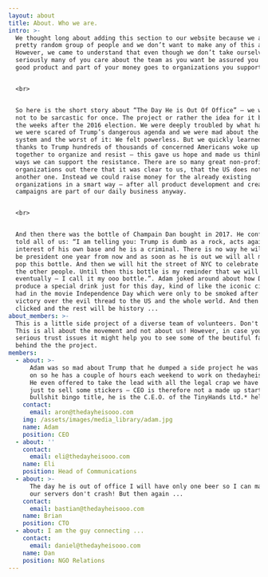 ```yaml
---
layout: about
title: About. Who we are.
intro: >-
  We thought long about adding this section to our website because we are just a
  pretty random group of people and we don’t want to make any of this about us.
  However, we came to understand that even though we don’t take ourselves very
  seriously many of you care about the team as you want be assured you get a
  good product and part of your money goes to organizations you support. 


  <br>


  So here is the short story about “The Day He is Out Of Office” – we will try
  not to be sarcastic for once. The project or rather the idea for it began in
  the weeks after the 2016 election. We were deeply troubled by what happened,
  we were scared of Trump’s dangerous agenda and we were mad about the rigged
  system and the worst of it: We felt powerless. But we quickly learned that
  thanks to Trump hundreds of thousands of concerned Americans woke up and came
  together to organize and resist – this gave us hope and made us think about
  ways we can support the resistance. There are so many great non-profit
  organizations out there that it was clear to us, that the US does not need
  another one. Instead we could raise money for the already existing
  organizations in a smart way – after all product development and creating
  campaigns are part of our daily business anyway. 


  <br>


  And then there was the bottle of Champain Dan bought in 2017. He confidently
  told all of us: “I am telling you: Trump is dumb as a rock, acts against the
  interest of his own base and he is a criminal. There is no way he will still
  be president one year from now and as soon as he is out we will all meet to
  pop this bottle. And then we will hit the street of NYC to celebrate with all
  the other people. Until then this bottle is my reminder that we will win
  eventually – I call it my ooo bottle.”. Adam joked around about how Dan should
  produce a special drink just for this day, kind of like the iconic cigars they
  had in the movie Independence Day which were only to be smoked after the
  victory over the evil thread to the US and the whole world. And then it
  clicked and the rest will be history ...
about_members: >-
  This is a little side project of a diverse team of volunteers. Don't forget:
  This is all about the movement and not about us! However, in case you have
  serious trust issues it might help you to see some of the beutiful faces
  behind the the project.
members:
  - about: >-
      Adam was so mad about Trump that he dumped a side project he was working
      on so he has a couple of hours each weekend to work on thedayheisooo.com.
      He even offered to take the lead with all the legal crap we have to do
      just to sell some stickers – CEO is therefore not a made up startup
      bullshit bingo title, he is the C.E.O. of the TinyHands Ltd.* hell yeah!
    contact:
      email: aron@thedayheisooo.com
    img: /assets/images/media_library/adam.jpg
    name: Adam
    position: CEO
  - about: ''
    contact:
      email: eli@thedayheisooo.com
    name: Eli
    position: Head of Communications
  - about: >-
      The day he is out of office I will have only one beer so I can make sure
      our servers don't crash! But then again ...
    contact:
      email: bastian@thedayheisooo.com
    name: Brian
    position: CTO
  - about: I am the guy connecting ...
    contact:
      email: daniel@thedayheisooo.com
    name: Dan
    position: NGO Relations
---
```


